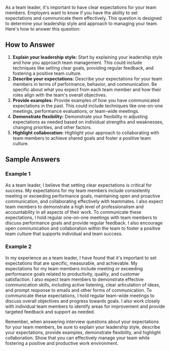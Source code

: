 
As a team leader, it's important to have clear expectations for your team members. Employers want to know if you have the ability to set expectations and communicate them effectively. This question is designed to determine your leadership style and approach to managing your team. Here's how to answer this question:

How to Answer
-------------

1. **Explain your leadership style:** Start by explaining your leadership style and how you approach team management. This could include techniques like setting clear goals, providing regular feedback, and fostering a positive team culture.
2. **Describe your expectations:** Describe your expectations for your team members in terms of performance, behavior, and communication. Be specific about what you expect from each team member and how their roles align with the team's overall objectives.
3. **Provide examples:** Provide examples of how you have communicated expectations in the past. This could include techniques like one-on-one meetings, performance evaluations, or team-wide meetings.
4. **Demonstrate flexibility:** Demonstrate your flexibility in adjusting expectations as needed based on individual strengths and weaknesses, changing priorities, and other factors.
5. **Highlight collaboration:** Highlight your approach to collaborating with team members to achieve shared goals and foster a positive team culture.

Sample Answers
--------------

### Example 1

As a team leader, I believe that setting clear expectations is critical for success. My expectations for my team members include consistently meeting or exceeding performance goals, maintaining open and proactive communication, and collaborating effectively with teammates. I also expect team members to demonstrate a high level of professionalism and accountability in all aspects of their work. To communicate these expectations, I hold regular one-on-one meetings with team members to discuss performance goals and provide regular feedback. I also encourage open communication and collaboration within the team to foster a positive team culture that supports individual and team success.

### Example 2

In my experience as a team leader, I have found that it's important to set expectations that are specific, measurable, and achievable. My expectations for my team members include meeting or exceeding performance goals related to productivity, quality, and customer satisfaction. I also expect team members to demonstrate effective communication skills, including active listening, clear articulation of ideas, and prompt response to emails and other forms of communication. To communicate these expectations, I hold regular team-wide meetings to discuss overall objectives and progress towards goals. I also work closely with individual team members to identify areas for improvement and provide targeted feedback and support as needed.

Remember, when answering interview questions about your expectations for your team members, be sure to explain your leadership style, describe your expectations, provide examples, demonstrate flexibility, and highlight collaboration. Show that you can effectively manage your team while fostering a positive and productive work environment.
